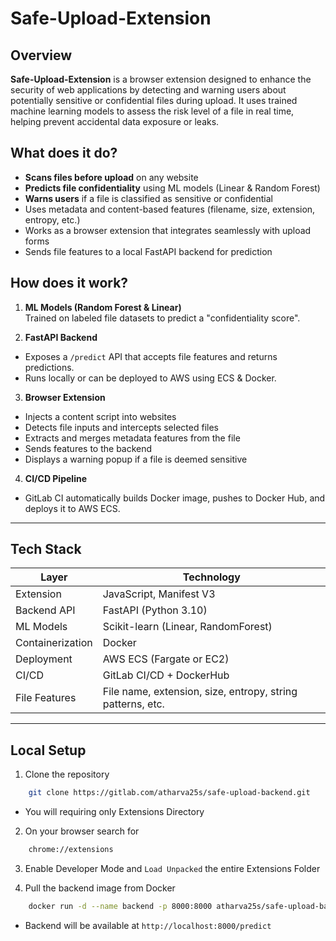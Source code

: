 # Safe-Upload-Extension

## Overview

**Safe-Upload-Extension** is a browser extension designed to enhance the security of web applications by detecting and warning users about potentially sensitive or confidential files during upload. It uses trained machine learning models to assess the risk level of a file in real time, helping prevent accidental data exposure or leaks.


## What does it do?

-  **Scans files before upload** on any website
-  **Predicts file confidentiality** using ML models (Linear & Random Forest)
-  **Warns users** if a file is classified as sensitive or confidential
-  Uses metadata and content-based features (filename, size, extension, entropy, etc.)
-  Works as a browser extension that integrates seamlessly with upload forms
-  Sends file features to a local FastAPI backend for prediction


## How does it work?

1.  **ML Models (Random Forest & Linear)**  
   Trained on labeled file datasets to predict a "confidentiality score".

2.  **FastAPI Backend**  
   - Exposes a `/predict` API that accepts file features and returns predictions.
   - Runs locally or can be deployed to AWS using ECS & Docker.

3.  **Browser Extension**  
   - Injects a content script into websites
   - Detects file inputs and intercepts selected files
   - Extracts and merges metadata features from the file
   - Sends features to the backend
   - Displays a warning popup if a file is deemed sensitive

4.  **CI/CD Pipeline**  
   - GitLab CI automatically builds Docker image, pushes to Docker Hub, and deploys it to AWS ECS.

---

## Tech Stack

| Layer             | Technology                       |
|-------------------|----------------------------------|
|  Extension        | JavaScript, Manifest V3          |
|  Backend API      | FastAPI (Python 3.10)            |
|  ML Models        | Scikit-learn (Linear, RandomForest) |
|  Containerization | Docker                           |
|  Deployment       | AWS ECS (Fargate or EC2)         |
|  CI/CD            | GitLab CI/CD + DockerHub         |
|  File Features    | File name, extension, size, entropy, string patterns, etc. |

---

## Local Setup

1. Clone the repository
```bash
    git clone https://gitlab.com/atharva25s/safe-upload-backend.git
```
- You will requiring only Extensions Directory

2. On your browser search for
```bash
    chrome://extensions
```

3. Enable Developer Mode and `Load Unpacked` the entire Extensions Folder


3. Pull the backend image from Docker
```bash
    docker run -d --name backend -p 8000:8000 atharva25s/safe-upload-backend:latest
```

- Backend will be available at
`http://localhost:8000/predict`




